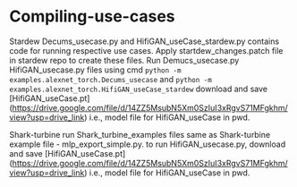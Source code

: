# Compiling-use-cases

Stardew
  Decums_usecase.py and HifiGAN_useCase_stardew.py contains code for running respective use cases. Apply   startdew_changes.patch file in stardew repo to create these files. Run Demucs_usecase.py HifiGAN_usecase.py files using cmd `python -m examples.alexnet_torch.Decums_usecase` and `python -m examples.alexnet_torch.HifiGAN_useCase_stardew` 
  download and save [HifiGAN_useCase.pt] (https://drive.google.com/file/d/14ZZ5MsubN5Xm0SzIuI3xRgvS71MFgkhm/view?usp=drive_link) i.e., model file for HifiGAN_useCase in pwd.

Shark-turbine
  run Shark_turbine_examples files same as Shark-turbine example file - mlp_export_simple.py. 
  to run HifiGAN_usecase.py, download and save [HifiGAN_useCase.pt] (https://drive.google.com/file/d/14ZZ5MsubN5Xm0SzIuI3xRgvS71MFgkhm/view?usp=drive_link) i.e., model file for HifiGAN_useCase in pwd.
  
